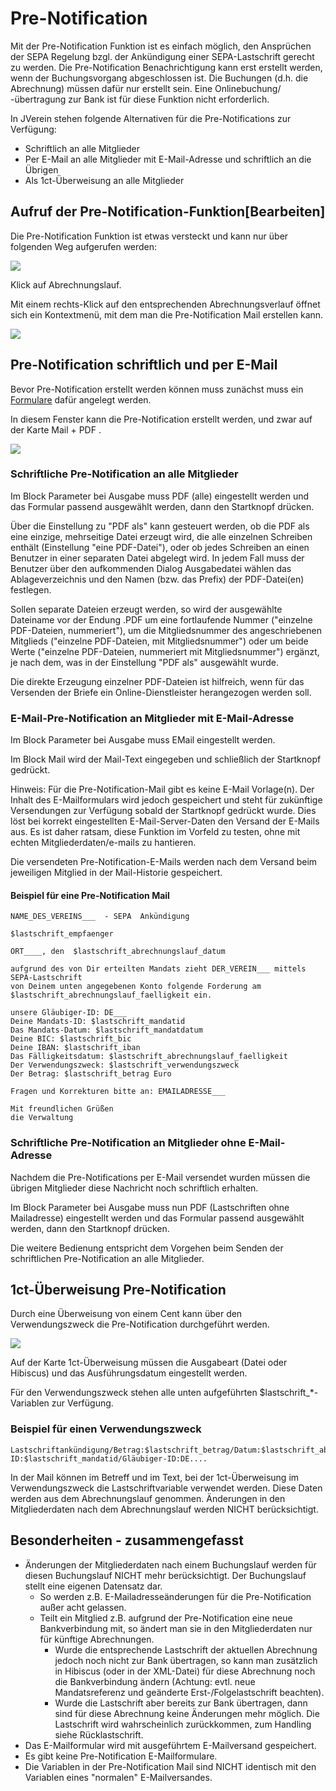 # Pre-Notification

Mit der Pre-Notification Funktion ist es einfach möglich, den Ansprüchen der SEPA Regelung bzgl. der Ankündigung einer SEPA-Lastschrift gerecht zu werden. Die Pre-Notification Benachrichtigung kann erst erstellt werden, wenn der Buchungsvorgang abgeschlossen ist. Die Buchungen \(d.h. die Abrechnung\) müssen dafür nur erstellt sein. Eine Onlinebuchung/ -übertragung zur Bank ist für diese Funktion nicht erforderlich.

In JVerein stehen folgende Alternativen für die Pre-Notifications zur Verfügung:

* Schriftlich an alle Mitglieder
* Per E-Mail an alle Mitglieder mit E-Mail-Adresse und schriftlich an die Übrigen
* Als 1ct-Überweisung an alle Mitglieder

## Aufruf der Pre-Notification-Funktion\[Bearbeiten\]

Die Pre-Notification Funktion ist etwas versteckt und kann nur über folgenden Weg aufgerufen werden:

![](../../assets/sepa_pre-notification_abrechnungsverlauf_menu.png)

Klick auf Abrechnungslauf.

Mit einem rechts-Klick auf den entsprechenden Abrechnungsverlauf öffnet sich ein Kontextmenü, mit dem man die Pre-Notification Mail erstellen kann.

![](../../assets/abrechnungslauf.png)

## Pre-Notification schriftlich und per E-Mail

Bevor Pre-Notification erstellt werden können muss zunächst muss ein [Formulare](../administration/mitglieder/formulare.md) dafür angelegt werden.

In diesem Fenster kann die Pre-Notification erstellt werden, und zwar auf der Karte Mail + PDF .

![](../../assets/sepa_pre-notification_e-mail_erstellung.png)


### Schriftliche Pre-Notification an alle Mitglieder

Im Block Parameter bei Ausgabe muss PDF \(alle\) eingestellt werden und das Formular passend ausgewählt werden, dann den Startknopf drücken.

Über die Einstellung zu "PDF als" kann gesteuert werden, ob die PDF als eine einzige, mehrseitige Datei erzeugt wird, die alle einzelnen Schreiben enthält \(Einstellung "eine PDF-Datei"\), oder ob jedes Schreiben an einen Benutzer in einer separaten Datei abgelegt wird. In jedem Fall muss der Benutzer über den aufkommenden Dialog Ausgabedatei wählen das Ablageverzeichnis und den Namen \(bzw. das Prefix\) der PDF-Datei\(en\) festlegen.

Sollen separate Dateien erzeugt werden, so wird der ausgewählte Dateiname vor der Endung .PDF um eine fortlaufende Nummer \("einzelne PDF-Dateien, nummeriert"\), um die Mitgliedsnummer des angeschriebenen Mitglieds \("einzelne PDF-Dateien, mit Mitgliedsnummer"\) oder um beide Werte \("einzelne PDF-Dateien, nummeriert mit Mitgliedsnummer"\) ergänzt, je nach dem, was in der Einstellung "PDF als" ausgewählt wurde.

Die direkte Erzeugung einzelner PDF-Dateien ist hilfreich, wenn für das Versenden der Briefe ein Online-Dienstleister herangezogen werden soll.

### E-Mail-Pre-Notification an Mitglieder mit E-Mail-Adresse

Im Block Parameter bei Ausgabe muss EMail eingestellt werden.

Im Block Mail wird der Mail-Text eingegeben und schließlich der Startknopf gedrückt.

Hinweis: Für die Pre-Notification-Mail gibt es keine E-Mail Vorlage\(n\). Der Inhalt des E-Mailformulars wird jedoch gespeichert und steht für zukünftige Versendungen zur Verfügung sobald der Startknopf gedrückt wurde. Dies löst bei korrekt eingestellten E-Mail-Server-Daten den Versand der E-Mails aus. Es ist daher ratsam, diese Funktion im Vorfeld zu testen, ohne mit echten Mitgliederdaten/e-mails zu hantieren.

Die versendeten Pre-Notification-E-Mails werden nach dem Versand beim jeweiligen Mitglied in der Mail-Historie gespeichert.

#### Beispiel für eine Pre-Notification Mail

```text
NAME_DES_VEREINS___  - SEPA  Ankündigung

$lastschrift_empfaenger

ORT____, den  $lastschrift_abrechnungslauf_datum

aufgrund des von Dir erteilten Mandats zieht DER_VEREIN___ mittels SEPA-Lastschrift
von Deinem unten angegebenen Konto folgende Forderung am $lastschrift_abrechnungslauf_faelligkeit ein.

unsere Gläubiger-ID: DE___
Deine Mandats-ID: $lastschrift_mandatid
Das Mandats-Datum: $lastschrift_mandatdatum
Deine BIC: $lastschrift_bic
Deine IBAN: $lastschrift_iban
Das Fälligkeitsdatum: $lastschrift_abrechnungslauf_faelligkeit
Der Verwendungszweck: $lastschrift_verwendungszweck
Der Betrag: $lastschrift_betrag Euro

Fragen und Korrekturen bitte an: EMAILADRESSE___ 

Mit freundlichen Grüßen
die Verwaltung
```

### Schriftliche Pre-Notification an Mitglieder ohne E-Mail-Adresse

Nachdem die Pre-Notifications per E-Mail versendet wurden müssen die übrigen Mitglieder diese Nachricht noch schriftlich erhalten.

Im Block Parameter bei Ausgabe muss nun PDF \(Lastschriften ohne Mailadresse\) eingestellt werden und das Formular passend ausgewählt werden, dann den Startknopf drücken.

Die weitere Bedienung entspricht dem Vorgehen beim Senden der schriftlichen Pre-Notification an alle Mitglieder.

## 1ct-Überweisung Pre-Notification

Durch eine Überweisung von einem Cent kann über den Verwendungszweck die Pre-Notification durchgeführt werden.

![](../../assets/sepa_pre-notification_1ct_erstellung.png)

Auf der Karte 1ct-Überweisung müssen die Ausgabeart \(Datei oder Hibiscus\) und das Ausführungsdatum eingestellt werden.

Für den Verwendungszweck stehen alle unten aufgeführten $lastschrift\_\*-Variablen zur Verfügung.

### Beispiel für einen Verwendungszweck

```text
Lastschriftankündigung/Betrag:$lastschrift_betrag/Datum:$lastschrift_abrechnungslauf_faelligkeit/Mandat-ID:$lastschrift_mandatid/Gläubiger-ID:DE....
```

In der Mail können im Betreff und im Text, bei der 1ct-Überweisung im Verwendungszweck die Lastschriftvariable verwendet werden. Diese Daten werden aus dem Abrechnungslauf genommen. Änderungen in den Mitgliederdaten nach dem Abrechnungslauf werden NICHT berücksichtigt.

## Besonderheiten - zusammengefasst

* Änderungen der Mitgliederdaten nach einem Buchungslauf werden für diesen Buchungslauf NICHT mehr berücksichtigt. Der Buchungslauf stellt eine eigenen Datensatz dar.
  * So werden z.B. E-Mailadresseänderungen für die Pre-Notification außer acht gelassen.
  * Teilt ein Mitglied z.B. aufgrund der Pre-Notification eine neue Bankverbindung mit, so ändert man sie in den Mitgliederdaten nur für künftige Abrechnungen.
    * Wurde die entsprechende Lastschrift der aktuellen Abrechnung jedoch noch nicht zur Bank übertragen, so kann man zusätzlich in Hibiscus \(oder in der XML-Datei\) für diese Abrechnung noch die Bankverbindung ändern \(Achtung: evtl. neue Mandatsreferenz und geänderte Erst-/Folgelastschrift beachten\).
    * Wurde die Lastschrift aber bereits zur Bank übertragen, dann sind für diese Abrechnung keine Änderungen mehr möglich. Die Lastschrift wird wahrscheinlich zurückkommen, zum Handling siehe Rücklastschrift.
* Das E-Mailformular wird mit ausgeführtem E-Mailversand gespeichert.
* Es gibt keine Pre-Notification E-Mailformulare.
* Die Variablen in der Pre-Notification Mail sind NICHT identisch mit den Variablen eines "normalen" E-Mailversandes.

